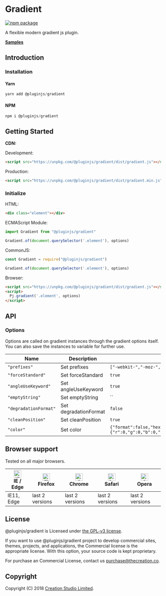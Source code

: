 # Gradient

[![npm package](https://img.shields.io/npm/v/@pluginjs/gradient.svg)](https://www.npmjs.com/package/@pluginjs/gradient)

A flexible modern gradient js plugin.

**[Samples](https://codesandbox.io/s/github/pluginjs/pluginjs/tree/master/modules/gradient/samples)**

## Introduction
### Installation

#### Yarn

```javascript
yarn add @pluginjs/gradient
```

#### NPM

```javascript
npm i @pluginjs/gradient
```

## Getting Started

**CDN:**

Development:

```html
<script src="https://unpkg.com/@pluginjs/gradient/dist/gradient.js"></script>
```

Production:

```html
<script src="https://unpkg.com/@pluginjs/gradient/dist/gradient.min.js"></script>
```

### Initialize

HTML:

```html
<div class="element"></div>
```

ECMAScript Module:

```javascript
import Gradient from "@pluginjs/gradient"

Gradient.of(document.querySelector('.element'), options)
```

CommonJS:

```javascript
const Gradient = require("@pluginjs/gradient")

Gradient.of(document.querySelector('.element'), options)
```

Browser:

```html
<script src="https://unpkg.com/@pluginjs/gradient/dist/gradient.js"></script>
<script>
  Pj.gradient('.element', options)
</script>
```

## API

### Options

Options are called on gradient instances through the gradient options itself.
You can also save the instances to variable for further use.

Name | Description | Default
--|--|--
`"prefixes"` | Set prefixes | `["-webkit-","-moz-","-ms-","-o-"]`
`"forceStandard"` | Set forceStandard | `true`
`"angleUseKeyword"` | Set angleUseKeyword | `true`
`"emptyString"` | Set emptyString | ``
`"degradationFormat"` | Set degradationFormat | `false`
`"cleanPosition"` | Set cleanPosition | `true`
`"color"` | Set color | `{"format":false,"hexUseName":false,"reduceAlpha":true,"shortenHex":true,"zeroAlphaAsTransparent":false,"invalidValue":{"r":0,"g":0,"b":0,"a":1}}`

## Browser support

Tested on all major browsers.

| [<img src="https://raw.githubusercontent.com/alrra/browser-logos/master/src/edge/edge_48x48.png" alt="IE / Edge" width="24px" height="24px" />](http://godban.github.io/browsers-support-badges/)</br>IE / Edge | [<img src="https://raw.githubusercontent.com/alrra/browser-logos/master/src/firefox/firefox_48x48.png" alt="Firefox" width="24px" height="24px" />](http://godban.github.io/browsers-support-badges/)</br>Firefox | [<img src="https://raw.githubusercontent.com/alrra/browser-logos/master/src/chrome/chrome_48x48.png" alt="Chrome" width="24px" height="24px" />](http://godban.github.io/browsers-support-badges/)</br>Chrome | [<img src="https://raw.githubusercontent.com/alrra/browser-logos/master/src/safari/safari_48x48.png" alt="Safari" width="24px" height="24px" />](http://godban.github.io/browsers-support-badges/)</br>Safari | [<img src="https://raw.githubusercontent.com/alrra/browser-logos/master/src/opera/opera_48x48.png" alt="Opera" width="24px" height="24px" />](http://godban.github.io/browsers-support-badges/)</br>Opera |
| --------- | --------- | --------- | --------- | --------- |
| IE11, Edge| last 2 versions| last 2 versions| last 2 versions| last 2 versions|

## License

@pluginjs/gradient is Licensed under [the GPL-v3 license](LICENSE).

If you want to use @pluginjs/gradient project to develop commercial sites, themes, projects, and applications, the Commercial license is the appropriate license. With this option, your source code is kept proprietary.

For purchase an Commercial License, contact us purchase@thecreation.co.

## Copyright

Copyright (C) 2018 [Creation Studio Limited](creationstudio.com).